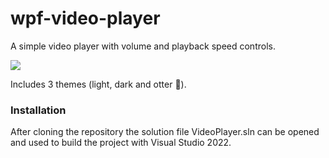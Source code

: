 # wpf-video-player

A simple video player with volume and playback speed controls.

<img src="https://i.imgur.com/woOxV5w.png"/>

Includes 3 themes (light, dark and otter :otter:).

### Installation
After cloning the repository the solution file VideoPlayer.sln can be opened and used to build the project with Visual Studio 2022.